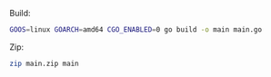 Build:
```bash
GOOS=linux GOARCH=amd64 CGO_ENABLED=0 go build -o main main.go
```

Zip:
```bash
zip main.zip main
```

